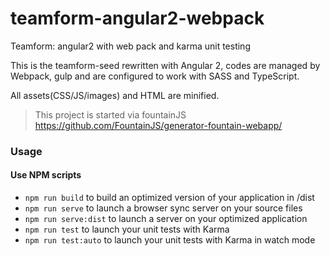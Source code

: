 # teamform-angular2-webpack
Teamform: angular2 with web pack and karma unit testing

This is the teamform-seed rewritten with Angular 2, codes are managed by Webpack, gulp and are configured to work with SASS and TypeScript.

All assets(CSS/JS/images) and HTML are minified.

> This project is started via fountainJS
https://github.com/FountainJS/generator-fountain-webapp/

### Usage
#### Use NPM scripts

- `npm run build` to build an optimized version of your application in /dist
- `npm run serve` to launch a browser sync server on your source files
- `npm run serve:dist` to launch a server on your optimized application
- `npm run test` to launch your unit tests with Karma
- `npm run test:auto` to launch your unit tests with Karma in watch mode
